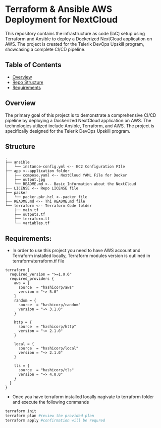 # Terraform & Ansible AWS Deployment for NextCloud

This repository contains the infrastructure as code (IaC) setup using Terraform and Ansible to deploy a Dockerized NextCloud application on AWS. The project is created for the Telerik DevOps Upskill program, showcasing a complete CI/CD pipeline.


## Table of Contents

- [Overview](#overview)
- [Repo Structure](#Structure)
- [Requirements](#Requirements)


## Overview

The primary goal of this project is to demonstrate a comprehensive CI/CD pipeline by deploying a Dockerized NextCloud application on AWS. The technologies utilized include Ansible, Terraform, and AWS. The project is specifically designed for the Telerik DevOps Upskill program.

## Structure
```
.
├── ansible
│   └── instance-config.yml <-- EC2 Configuration FIle
├── app <--application folder
│   ├── compose.yaml <-- NextCloud YAML File for Docker
│   ├── output.jpg
│   └── README.md <-- Basic Information about the NextCloud
├── LICENSE <-- Repo LICENSE file
├── packer
│   └── packer.pkr.hcl <--packer file
├── README.md <-- Thi README.md file
└── terraform <-- Terraform Code folder
    ├── main.tf
    ├── outputs.tf
    ├── terraform.tf
    └── variables.tf
```
## Requirements:
- In order to use this project you need to have AWS account and Terraform installed locally, Terraform modules version is outlined in terraform/terraform.tf file
``````hcl
terraform {
  required_version = ">=1.0.6"
  required_providers {
    aws = {
      source  = "hashicorp/aws"
      version = "~> 5.0"
    }
    random = {
      source  = "hashicorp/random"
      version = "~> 3.1.0"
    }

    http = {
      source  = "hashicorp/http"
      version = "~> 2.1.0"
    }

    local = {
      source  = "hashicorp/local"
      version = "~> 2.1.0"
    }

    tls = {
      source  = "hashicorp/tls"
      version = "~> 4.0.0"
    }
  }
}
``````
- Once you have terraform installed locally nagivate to terraform folder and execute the following commands
```bash
terraform init
terraform plan #review the provided plan
terraform apply #confirmation will be requred
``````
